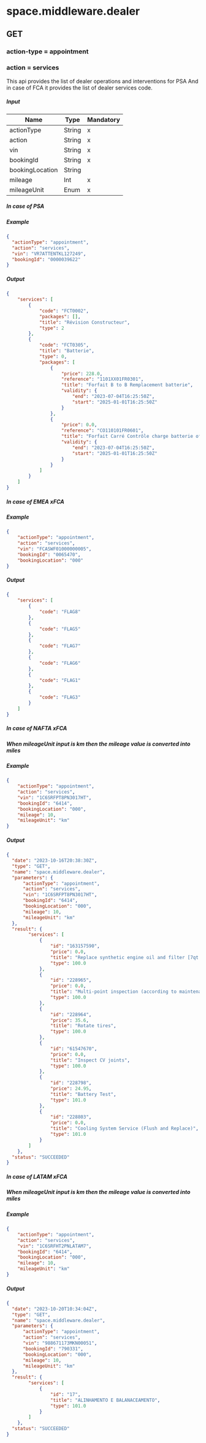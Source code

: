 ﻿# space.middleware.dealer

## GET

### action-type = appointment

### action = services

This api provides the list of dealer operations and interventions for PSA
And in case of FCA it provides the list of dealer services code.

##### Input

| Name            | Type   | Mandatory |
|-----------------|--------|-----------|
| actionType      | String | x         |
| action          | String | x         |
| vin             | String | x         |
| bookingId       | String | x         |
| bookingLocation | String |           |
| mileage         | Int    | x         |
| mileageUnit     | Enum   | x         |

##### In case of PSA

##### Example

```json
{
  "actionType": "appointment",
  "action": "services",
  "vin": "VR7ATTENTKL127249",
  "bookingId": "0000039622"
}
```
##### Output

```json
{
    "services": [
        {
            "code": "FCT0002",
            "packages": [],
            "title": "Révision Constructeur",
            "type": 2
        },
        {
            "code": "FCT0305",
            "title": "Batterie",
            "type": 0,
            "packages": [
                {
                    "price": 228.0,
                    "reference": "1101XX01FR0301",
                    "title": "Forfait B to B Remplacement batterie",
                    "validity": {
                        "end": "2023-07-04T16:25:50Z",
                        "start": "2025-01-01T16:25:50Z"
                    }
                },
                {
                    "price": 0.0,
                    "reference": "CO110101FR0601",
                    "title": "Forfait Carré Contrôle charge batterie offert.",
                    "validity": {
                        "end": "2023-07-04T16:25:50Z",
                        "start": "2025-01-01T16:25:50Z"
                    }
                }
            ]
        }
    ]
}
```

##### In case of EMEA xFCA
##### Example

```json
{
    "actionType": "appointment",
    "action": "services",
    "vin": "FCASWF01000000005",
    "bookingId": "0065470",
    "bookingLocation": "000"
}
```

##### Output

```json
{
    "services": [
        {
            "code": "FLAG8"
        },
        {
            "code": "FLAG5"
        },
        {
            "code": "FLAG7"
        },
        {
            "code": "FLAG6"
        },
        {
            "code": "FLAG1"
        },
        {
            "code": "FLAG3"
        }
    ]
}
```

##### In case of NAFTA xFCA
##### When mileageUnit input is km then the mileage value is converted into miles
##### Example

```json
{
    "actionType": "appointment",
    "action": "services",
    "vin": "1C6SRFPT8PN3017HT",
    "bookingId": "6414",
    "bookingLocation": "000",
    "mileage": 10,
    "mileageUnit": "km"
}
```

##### Output

```json
{
  "date": "2023-10-16T20:38:30Z",
  "type": "GET",
  "name": "space.middleware.dealer",
  "parameters": {
      "actionType": "appointment",
      "action": "services",
      "vin": "1C6SRFPT8PN3017HT",
      "bookingId": "6414",
      "bookingLocation": "000",
      "mileage": 10,
      "mileageUnit": "km"
  },
  "result": {
        "services": [
            {
                "id": "163157590",
                "price": 0.0,
                "title": "Replace synthetic engine oil and filter [7qt. 0W20]",
                "type": 100.0
            },
            {
                "id": "228965",
                "price": 0.0,
                "title": "Multi-point inspection (according to maintenance interval)",
                "type": 100.0
            },
            {
                "id": "228964",
                "price": 35.6,
                "title": "Rotate tires",
                "type": 100.0
            },
            {
                "id": "61547670",
                "price": 0.0,
                "title": "Inspect CV joints",
                "type": 100.0
            },
            {
                "id": "228798",
                "price": 24.95,
                "title": "Battery Test",
                "type": 101.0
            },
            {
                "id": "228803",
                "price": 0.0,
                "title": "Cooling System Service (Flush and Replace)",
                "type": 101.0
            }
        ]
    },
  "status": "SUCCEEDED"
}
```

##### In case of LATAM xFCA
##### When mileageUnit input is km then the mileage value is converted into miles
##### Example
```json
{
    "actionType": "appointment",
    "action": "services",
    "vin": "1C6SRFHT2PNLATAM7",
    "bookingId": "6414",
    "bookingLocation": "000",
    "mileage": 10,
    "mileageUnit": "km"
}
```

##### Output
```json
{
  "date": "2023-10-20T10:34:04Z",
  "type": "GET",
  "name": "space.middleware.dealer",
  "parameters": {
      "actionType": "appointment",
      "action": "services",
      "vin": "988671173MKN00051",
      "bookingId": "790331",
      "bookingLocation": "000",
      "mileage": 10,
      "mileageUnit": "km"
  },
  "result": {
        "services": [
            {
                "id": "17",
                "title": "ALINHAMENTO E BALANACEAMENTO",
                "type": 101.0
            }
        ]
    },
  "status": "SUCCEEDED"
}
```
